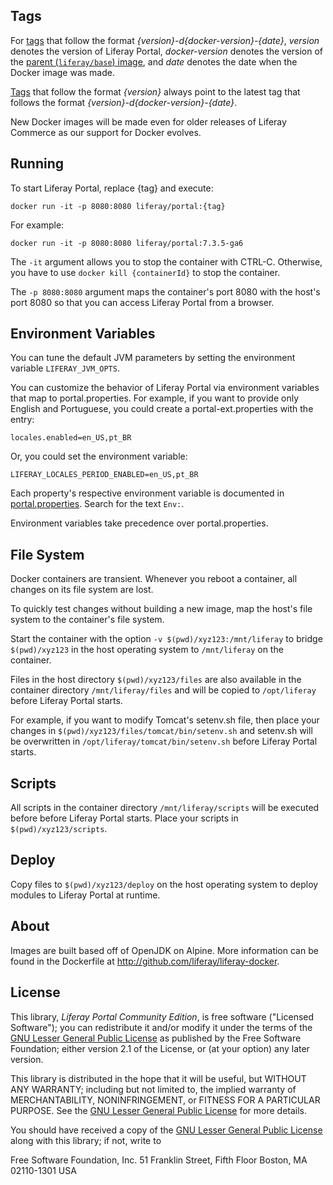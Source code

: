 ## Tags

For [tags](https://hub.docker.com/r/liferay/portal/tags) that follow the format *{version}-d{docker-version}-{date}*, *version* denotes the version of Liferay Portal, *docker-version* denotes the version of the [parent (`liferay/base`) image](https://hub.docker.com/r/liferay/base), and *date* denotes the date when the Docker image was made.

[Tags](https://hub.docker.com/r/liferay/portal/tags) that follow the format *{version}* always point to the latest tag that follows the format *{version}-d{docker-version}-{date}*.

New Docker images will be made even for older releases of Liferay Commerce as our support for Docker evolves.


## Running

To start Liferay Portal, replace {tag} and execute:

`docker run -it -p 8080:8080 liferay/portal:{tag}`

For example:

`docker run -it -p 8080:8080 liferay/portal:7.3.5-ga6`

The `-it` argument allows you to stop the container with CTRL-C. Otherwise, you have to use `docker kill {containerId}` to stop the container.

The `-p 8080:8080` argument maps the container's port 8080 with the host's port 8080 so that you can access Liferay Portal from a browser.

## Environment Variables

You can tune the default JVM parameters by setting the environment variable `LIFERAY_JVM_OPTS`.

You can customize the behavior of Liferay Portal via environment variables that map to portal.properties. For example, if you want to provide only English and Portuguese, you could create a portal-ext.properties with the entry:

`locales.enabled=en_US,pt_BR`

Or, you could set the environment variable:

`LIFERAY_LOCALES_PERIOD_ENABLED=en_US,pt_BR`

Each property's respective environment variable is documented in [portal.properties](https://github.com/liferay/liferay-portal/blob/master/portal-impl/src/portal.properties). Search for the text `Env:`.

Environment variables take precedence over portal.properties.

## File System

Docker containers are transient. Whenever you reboot a container, all changes on its file system are lost.

To quickly test changes without building a new image, map the host's file system to the container's file system.

Start the container with the option `-v $(pwd)/xyz123:/mnt/liferay` to bridge `$(pwd)/xyz123` in the host operating system to `/mnt/liferay` on the container.

Files in the host directory `$(pwd)/xyz123/files` are also available in the container directory `/mnt/liferay/files` and will be copied to `/opt/liferay` before Liferay Portal starts.

For example, if you want to modify Tomcat's setenv.sh file, then place your changes in `$(pwd)/xyz123/files/tomcat/bin/setenv.sh` and setenv.sh will be overwritten in `/opt/liferay/tomcat/bin/setenv.sh` before Liferay Portal starts.

## Scripts

All scripts in the container directory `/mnt/liferay/scripts` will be executed before before Liferay Portal starts. Place your scripts in `$(pwd)/xyz123/scripts`.

## Deploy

Copy files to `$(pwd)/xyz123/deploy` on the host operating system to deploy modules to Liferay Portal at runtime.

## About

Images are built based off of OpenJDK on Alpine. More information can be found in the Dockerfile at http://github.com/liferay/liferay-docker.

## License

This library, *Liferay Portal Community Edition*, is free software ("Licensed Software"); you can redistribute it and/or modify it under the terms of the [GNU Lesser General Public License](http://www.gnu.org/licenses/lgpl-2.1.html) as published by the Free Software Foundation; either version 2.1 of the License, or (at your option) any later version.

This library is distributed in the hope that it will be useful, but WITHOUT ANY WARRANTY; including but not limited to, the implied warranty of MERCHANTABILITY, NONINFRINGEMENT, or FITNESS FOR A PARTICULAR PURPOSE. See the [GNU Lesser General Public License](http://www.gnu.org/licenses/lgpl-2.1.html) for more details.

You should have received a copy of the [GNU Lesser General Public License](http://www.gnu.org/licenses/lgpl-2.1.html) along with this library; if not, write to

Free Software Foundation, Inc.
51 Franklin Street, Fifth Floor
Boston, MA 02110-1301 USA
